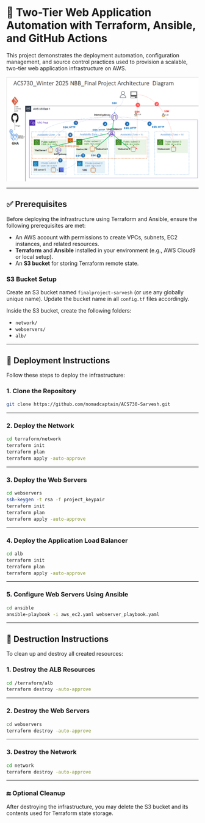 # 🚀 Two-Tier Web Application Automation with Terraform, Ansible, and GitHub Actions

This project demonstrates the deployment automation, configuration management, and source control practices used to provision a scalable, two-tier web application infrastructure on AWS.

![Architecture Diagram](./Architecture/project.png)

---

## ✅ Prerequisites

Before deploying the infrastructure using Terraform and Ansible, ensure the following prerequisites are met:

- An AWS account with permissions to create VPCs, subnets, EC2 instances, and related resources.
- **Terraform** and **Ansible** installed in your environment (e.g., AWS Cloud9 or local setup).
- An **S3 bucket** for storing Terraform remote state.

### S3 Bucket Setup

Create an S3 bucket named `finalproject-sarvesh` (or use any globally unique name). Update the bucket name in all `config.tf` files accordingly.

Inside the S3 bucket, create the following folders:

- `network/`
- `webservers/`
- `alb/`

---

## 🚧 Deployment Instructions

Follow these steps to deploy the infrastructure:

### 1. Clone the Repository

```bash
git clone https://github.com/nomadcaptain/ACS730-Sarvesh.git
```

---

### 2. Deploy the Network

```bash
cd terraform/network
terraform init
terraform plan
terraform apply -auto-approve
```

---

### 3. Deploy the Web Servers

```bash
cd webservers
ssh-keygen -t rsa -f project_keypair
terraform init
terraform plan
terraform apply -auto-approve
```

---

### 4. Deploy the Application Load Balancer

```bash
cd alb
terraform init
terraform plan
terraform apply -auto-approve
```

---

### 5. Configure Web Servers Using Ansible

```bash
cd ansible
ansible-playbook -i aws_ec2.yaml webserver_playbook.yaml
```

---

## 🔁 Destruction Instructions

To clean up and destroy all created resources:

### 1. Destroy the ALB Resources

```bash
cd /terraform/alb
terraform destroy -auto-approve
```

---

### 2. Destroy the Web Servers

```bash
cd webservers
terraform destroy -auto-approve
```

---

### 3. Destroy the Network

```bash
cd network
terraform destroy -auto-approve
```

---

### 🔚 Optional Cleanup

After destroying the infrastructure, you may delete the S3 bucket and its contents used for Terraform state storage.
